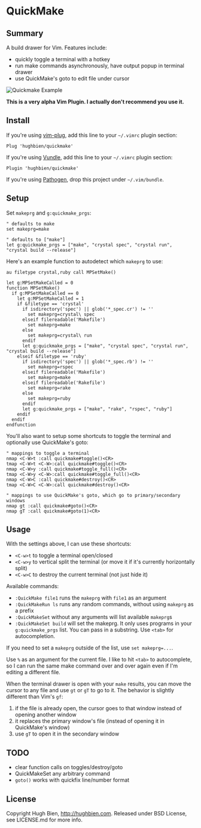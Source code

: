 # QuickMake

## Summary

A build drawer for Vim. Features include:

* quickly toggle a terminal with a hotkey
* run make commands asynchronously, have output popup in terminal drawer
* use QuickMake's goto to edit file under cursor

![Quickmake Example](asset/quickmake.gif)

**This is a very alpha Vim Plugin. I actually don't recommend you use it.**

## Install

If you're using [vim-plug](https://github.com/junegunn/vim-plug), add this
line to your `~/.vimrc` plugin section:

    Plug 'hughbien/quickmake'

If you're using [Vundle](https://github.com/VundleVim/Vundle.vim), add this
line to your `~/.vimrc` plugin section:

    Plugin 'hughbien/quickmake'

If you're using [Pathogen](https://github.com/tpope/vim-pathogen), drop this
project under `~/.vim/bundle`.

## Setup

Set `makeprg` and `g:quickmake_prgs`:

```
" defaults to make
set makeprg=make

" defaults to ["make"]
let g:quickmake_prgs = ["make", "crystal spec", "crystal run", "crystal build --release"]
```

Here's an example function to autodetect which `makeprg` to use:

```vimscript
au filetype crystal,ruby call MPSetMake()

let g:MPSetMakeCalled = 0
function MPSetMake()
  if g:MPSetMakeCalled == 0
    let g:MPSetMakeCalled = 1
    if &filetype == 'crystal'
      if isdirectory('spec') || glob('*_spec.cr') != ''
        set makeprg=crystal\ spec
      elseif filereadable('Makefile')
        set makeprg=make
      else
        set makeprg=crystal\ run
      endif
      let g:quickmake_prgs = ["make", "crystal spec", "crystal run", "crystal build --release"]
    elseif &filetype == 'ruby'
      if isdirectory('spec') || glob('*_spec.rb') != ''
        set makeprg=rspec
      elseif filereadable('Makefile')
        set makeprg=make
      elseif filereadable('Rakefile')
        set makeprg=rake
      else
        set makeprg=ruby
      endif
      let g:quickmake_prgs = ["make", "rake", "rspec", "ruby"]
    endif
  endif
endfunction
```

You'll also want to setup some shortcuts to toggle the terminal and optionally use QuickMake's
goto:

```vimscript
" mappings to toggle a terminal
nmap <C-W>t :call quickmake#toggle()<CR>
tmap <C-W>t <C-W>:call quickmake#toggle()<CR>
nmap <C-W>y :call quickmake#toggle_full()<CR>
tmap <C-W>y <C-W>:call quickmake#toggle_full()<CR>
nmap <C-W>C :call quickmake#destroy()<CR>
tmap <C-W>C <C-W>:call quickmake#destroy()<CR>

" mappings to use QuickMake's goto, which go to primary/secondary windows
nmap gt :call quickmake#goto()<CR>
nmap gT :call quickmake#goto(1)<CR>
```

## Usage

With the settings above, I can use these shortcuts:

* `<C-w>t` to toggle a terminal open/closed
* `<C-w>y` to vertical split the terminal (or move it if it's currently horizontally split)
* `<C-w>C` to destroy the current terminal (not just hide it)

Available commands:

* `:QuickMake file1` runs the `makeprg` with `file1` as an argument
* `:QuickMakeRun ls` runs any random commands, without using `makeprg` as a prefix
* `:QuickMakeSet` without any arguments will list available `makeprg`s
* `:QuickMakeSet build` will set the makeprg. It only uses programs in your `g:quickmake_prgs` list.
  You can pass in a substring. Use `<tab>` for autocompletion.

If you need to set a `makeprg` outside of the list, use `set makeprg=...`.

Use `%` as an argument for the current file. I like to hit `<tab>` to autocomplete, so I can run
the same make command over and over again even if I'm editing a different file.

When the terminal drawer is open with your `make` results, you can move the cursor to any file and
use `gt` or `gT` to go to it. The behavior is slightly different than Vim's `gf`:

1. if the file is already open, the cursor goes to that window instead of opening another window
2. it replaces the primary window's file (instead of opening it in QuickMake's window)
3. use `gT` to open it in the secondary window

## TODO

* clear function calls on toggles/destroy/goto
* QuickMakeSet any arbitrary command
* `goto()` works with quickfix line/number format

## License

Copyright Hugh Bien, <http://hughbien.com>. Released under BSD License, see LICENSE.md for more info.
